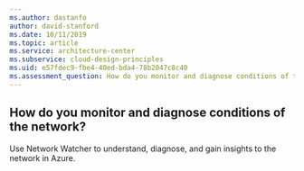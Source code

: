 ```yaml
---
ms.author: dastanfo
author: david-stanford
ms.date: 10/11/2019
ms.topic: article
ms.service: architecture-center
ms.subservice: cloud-design-principles
ms.uid: e57fdec9-fbe4-40ed-bda4-78b2047c8c40
ms.assessment_question: How do you monitor and diagnose conditions of the network?
---
```

## How do you monitor and diagnose conditions of the network?

Use Network Watcher to understand, diagnose, and gain insights to the network in Azure.
